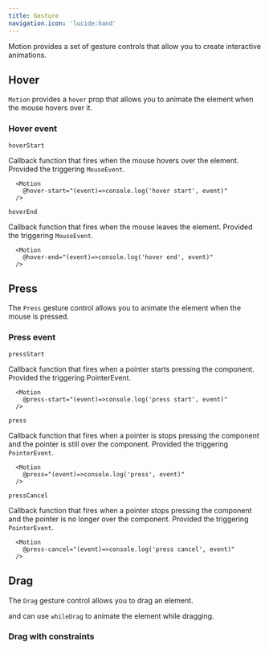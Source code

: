 ```yaml
---
title: Gesture
navigation.icon: 'lucide:hand'
---
```


Motion provides a set of gesture controls that allow you to create interactive animations.

## Hover

`Motion` provides a `hover` prop that allows you to animate the element when the mouse hovers over it.

<ComponentPreview name="hover" />

### Hover event

`hoverStart`

Callback function that fires when the mouse hovers over the element. Provided the triggering `MouseEvent`.

```vue
  <Motion
    @hover-start="(event)=>console.log('hover start', event)"
  />
```

`hoverEnd`

Callback function that fires when the mouse leaves the element. Provided the triggering `MouseEvent`.

```vue
  <Motion
    @hover-end="(event)=>console.log('hover end', event)"
  />
```

## Press

The `Press` gesture control allows you to animate the element when the mouse is pressed.

<ComponentPreview name="press" />

### Press event

`pressStart`

 Callback function that fires when a pointer starts pressing the component. Provided the triggering PointerEvent.

```vue
  <Motion
    @press-start="(event)=>console.log('press start', event)"
  />
```

`press`

Callback function that fires when a pointer is stops pressing the component and the pointer is still over the component. Provided the triggering `PointerEvent`.

```vue
  <Motion
    @press="(event)=>console.log('press', event)"
  />
```

`pressCancel`

Callback function that fires when a pointer stops pressing the component and the pointer is no longer over the component. Provided the triggering `PointerEvent`.

```vue
  <Motion
    @press-cancel="(event)=>console.log('press cancel', event)"
  />
```

## Drag

The `Drag` gesture control allows you to drag an element.

<ComponentPreview name="drag" />

and can use `whileDrag` to animate the element while dragging.

<ComponentPreview name="while-drag" />

### Drag with constraints

<ComponentPreview name="drag-with-constraints" />
